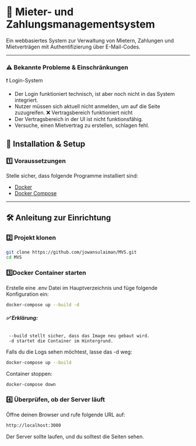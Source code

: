 # 📌 **Mieter- und Zahlungsmanagementsystem**  
Ein webbasiertes System zur Verwaltung von Mietern, Zahlungen und Mietverträgen mit Authentifizierung über E-Mail-Codes.

---
### **⚠ Bekannte Probleme & Einschränkungen**  
❗ Login-System
- Der Login funktioniert technisch, ist aber noch nicht in das System integriert.
- Nutzer müssen sich aktuell nicht anmelden, um auf die Seite zuzugreifen.
❌ Vertragsbereich funktioniert nicht
- Der Vertragsbereich in der UI ist nicht funktionsfähig.
- Versuche, einen Mietvertrag zu erstellen, schlagen fehl.

## 🚀 **Installation & Setup**  

### **1️⃣ Voraussetzungen**  
Stelle sicher, dass folgende Programme installiert sind:
- [Docker](https://www.docker.com/get-started)
- [Docker Compose](https://docs.docker.com/compose/install/)

---

## 🛠 **Anleitung zur Einrichtung**  

### **2️⃣ Projekt klonen**  

```bash
git clone https://github.com/jowansulaiman/MVS.git
cd MVS
```

### **3️⃣Docker Container starten**  

Erstelle eine .env Datei im Hauptverzeichnis und füge folgende Konfiguration ein:
```bash
docker-compose up --build -d

```

###### **✅ Erklärung:**  

     --build stellt sicher, dass das Image neu gebaut wird.
     -d startet die Container im Hintergrund.
Falls du die Logs sehen möchtest, lasse das -d weg:
```bash
docker-compose up --build
```
Container stoppen:

```bash
docker-compose down
```

### **4️⃣ Überprüfen, ob der Server läuft**  

Öffne deinen Browser und rufe folgende URL auf:

```bash
http://localhost:3000
```
Der Server sollte laufen, und du solltest die Seiten sehen.



